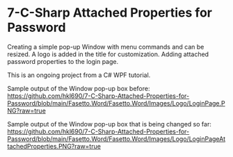 # 7-C-Sharp Attached Properties for Password
 
Creating a simple pop-up Window with menu commands and can be resized. A logo is added in the title for customization. Adding attached password properties to the login page.

This is an ongoing project from a C# WPF tutorial. 

Sample output of the Window pop-up box before:
https://github.com/hkl690/7-C-Sharp-Attached-Properties-for-Password/blob/main/Fasetto.Word/Fasetto.Word/Images/Logo/LoginPage.PNG?raw=true

Sample output of the Window pop-up box that is being changed so far:
https://github.com/hkl690/7-C-Sharp-Attached-Properties-for-Password/blob/main/Fasetto.Word/Fasetto.Word/Images/Logo/LoginPageAttachedProperties.PNG?raw=true
